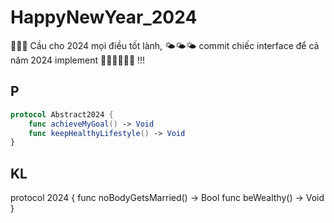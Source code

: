 # HappyNewYear_2024

🐉🐉🐉 Cầu cho 2024 mọi điều tốt lành, 🌤️🌤️🌤️ commit chiếc interface để cả năm 2024 implement 🙏🏼🙏🏼🙏🏼 !!!

## P
```swift
protocol Abstract2024 {
    func achieveMyGoal() -> Void
    func keepHealthyLifestyle() -> Void
}
```
## KL
protocol 2024 {
    func noBodyGetsMarried() -> Bool
    func beWealthy() -> Void
}